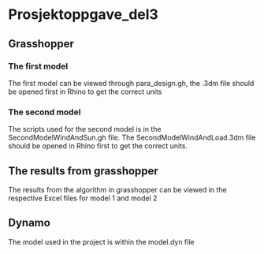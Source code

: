 # Prosjektoppgave_del3
## Grasshopper
### The first model
The first model can be viewed through para_design.gh, the .3dm file should be opened first in Rhino to get the correct units
### The second model
The scripts used for the second model is in the SecondModelWindAndSun.gh file. The SecondModelWindAndLoad.3dm file should be opened in Rhino first to get the correct units. 
## The results from grasshopper
The results from the algorithm in grasshopper can be viewed in the respective Excel files for model 1 and model 2
## Dynamo
The model used in the project is within the model.dyn file
